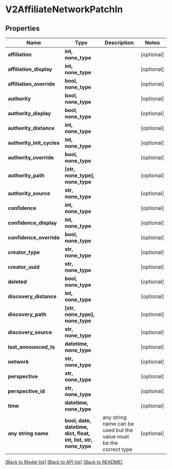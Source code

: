 # V2AffiliateNetworkPatchIn


## Properties
Name | Type | Description | Notes
------------ | ------------- | ------------- | -------------
**affiliation** | **int, none_type** |  | [optional] 
**affiliation_display** | **int, none_type** |  | [optional] 
**affiliation_override** | **bool, none_type** |  | [optional] 
**authority** | **bool, none_type** |  | [optional] 
**authority_display** | **bool, none_type** |  | [optional] 
**authority_distance** | **int, none_type** |  | [optional] 
**authority_init_cycles** | **int, none_type** |  | [optional] 
**authority_override** | **bool, none_type** |  | [optional] 
**authority_path** | **[str, none_type], none_type** |  | [optional] 
**authority_source** | **str, none_type** |  | [optional] 
**confidence** | **int, none_type** |  | [optional] 
**confidence_display** | **int, none_type** |  | [optional] 
**confidence_override** | **bool, none_type** |  | [optional] 
**creator_type** | **str, none_type** |  | [optional] 
**creator_uuid** | **str, none_type** |  | [optional] 
**deleted** | **bool, none_type** |  | [optional] 
**discovery_distance** | **int, none_type** |  | [optional] 
**discovery_path** | **[str, none_type], none_type** |  | [optional] 
**discovery_source** | **str, none_type** |  | [optional] 
**last_announced_ts** | **datetime, none_type** |  | [optional] 
**network** | **str, none_type** |  | [optional] 
**perspective** | **str, none_type** |  | [optional] 
**perspective_id** | **str, none_type** |  | [optional] 
**time** | **datetime, none_type** |  | [optional] 
**any string name** | **bool, date, datetime, dict, float, int, list, str, none_type** | any string name can be used but the value must be the correct type | [optional]

[[Back to Model list]](../README.md#documentation-for-models) [[Back to API list]](../README.md#documentation-for-api-endpoints) [[Back to README]](../README.md)


